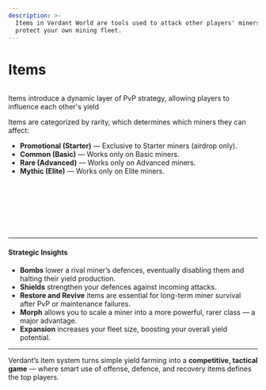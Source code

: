 ```yaml
---
description: >-
  Items in Verdant World are tools used to attack other players' miners or
  protect your own mining fleet.
---
```


# Items

<figure><img src="../../.gitbook/assets/fightttt.png" alt=""><figcaption></figcaption></figure>

Items introduce a dynamic layer of PvP strategy, allowing players to influence each other's yield&#x20;

Items are categorized by rarity, which determines which miners they can affect:

* **Promotional (Starter)** — Exclusive to Starter miners (airdrop only).
* **Common (Basic)** — Works only on Basic miners.
* **Rare (Advanced)** — Works only on Advanced miners.
* **Mythic (Elite)** — Works only on Elite miners.

<div align="left"><figure><img src="../../.gitbook/assets/major_bomb_card.png" alt=""><figcaption></figcaption></figure> <figure><img src="../../.gitbook/assets/major_shield_card.png" alt=""><figcaption></figcaption></figure> <figure><img src="../../.gitbook/assets/minor_bomb_card.png" alt=""><figcaption></figcaption></figure> <figure><img src="../../.gitbook/assets/minor_shield_card.png" alt=""><figcaption></figcaption></figure></div>

<div align="left"><figure><img src="../../.gitbook/assets/expansion_card.png" alt=""><figcaption></figcaption></figure> <figure><img src="../../.gitbook/assets/morph_card.png" alt=""><figcaption></figcaption></figure> <figure><img src="../../.gitbook/assets/restore_card.png" alt=""><figcaption></figcaption></figure> <figure><img src="../../.gitbook/assets/revive_card.png" alt=""><figcaption></figcaption></figure></div>

***

#### Strategic Insights

* **Bombs** lower a rival miner’s defences, eventually disabling them and halting their yield production.
* **Shields** strengthen your defences against incoming attacks.
* **Restore and Revive** items are essential for long-term miner survival after PvP or maintenance failures.
* **Morph** allows you to scale a miner into a more powerful, rarer class — a major advantage.
* **Expansion** increases your fleet size, boosting your overall yield potential.

***

Verdant’s item system turns simple yield farming into a **competitive, tactical game** — where smart use of offense, defence, and recovery items defines the top players.

